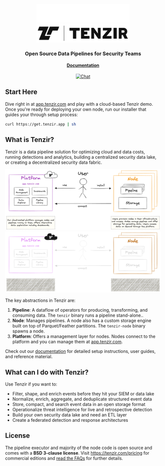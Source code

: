 <p align="center">
<img src="./web/static/img/tenzir-white.svg#gh-dark-mode-only" width="60%" alt="Tenzir">
<img src="./web/static/img/tenzir-black.svg#gh-light-mode-only" width="60%" alt="Tenzir">
</p>
<h3 align="center">
Open Source Data Pipelines for Security Teams
</h3>
</p>

<h4 align="center">

[Documentation](https://docs.tenzir.com)

</h4>
<div align="center">

[![Chat][chat-badge]](https://discord.tenzir.com)

</div>

[chat-badge]: https://img.shields.io/badge/Discord-Community%20Chat-brightgreen?logo=discord&color=purple&style=social

## Start Here

Dive right in at [app.tenzir.com][app] and play with a cloud-based Tenzir demo.
Once you're ready for deploying your own node, run our installer that guides
your through setup process:

```bash
curl https://get.tenzir.app | sh
```

## What is Tenzir?

Tenzir is a data pipeline solution for optimizing cloud and data costs, running
detections and analytics, building a centralized security data lake, or creating
a decentralized security data fabric.

![Tenzir Moving Parts](./web/static/img/readme/platform-and-nodes.light.png#gh-light-mode-only)
![Tenzir Moving Parts](./web/static/img/readme/platform-and-nodes.dark.png#gh-dark-mode-only)

The key abstractions in Tenzir are:

1. **Pipeline**: A dataflow of operators for producing, transforming, and
   consuming data. The `tenzir` binary runs a pipeline stand-alone..
2. **Node**: Manages pipelines. A node also has a custom storage engine built on
   top of Parquet/Feather partitions. The `tenzir-node` binary spawns a node.
3. **Platform**: Offers a management layer for nodes. Nodes connect to the
   platform and you can manage them at [app.tenzir.com][app].

Check out our [documentation](https://docs.tenzir.com) for detailed setup
instructions, user guides, and reference material.

## What can I do with Tenzir?

Use Tenzir if you want to:

- Filter, shape, and enrich events before they hit your SIEM or data lake
- Normalize, enrich, aggregate, and deduplicate structured event data
- Store, compact, and search event data in an open storage format
- Operationalize threat intelligence for live and retrospective detection
- Build your own security data lake and need an ETL layer
- Create a federated detection and response architectures

## License

The pipeline executor and majority of the node code is open source and comes
with a **BSD 3-clause license**. Visit <https://tenzir.com/pricing> for
commercial editions and [read the FAQs](https://docs.tenzir.com/faqs) for
further details.

[app]: https://app.tenzir.com
